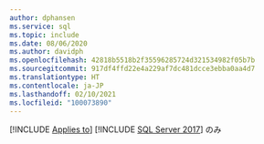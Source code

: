 ```yaml
---
author: dphansen
ms.service: sql
ms.topic: include
ms.date: 08/06/2020
ms.author: davidph
ms.openlocfilehash: 42818b5518b2f35596285724d321534982f05b7b
ms.sourcegitcommit: 917df4ffd22e4a229af7dc481dcce3ebba0aa4d7
ms.translationtype: HT
ms.contentlocale: ja-JP
ms.lasthandoff: 02/10/2021
ms.locfileid: "100073890"
---
```

[!INCLUDE [Applies to](../../includes/applies-md.md)] [!INCLUDE [SQL Server 2017](_ss2017.md)] のみ 